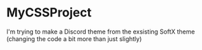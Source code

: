 # MyCSSProject
I'm trying to make a Discord theme from the exsisting SoftX theme (changing the code a bit more than just slightly)

